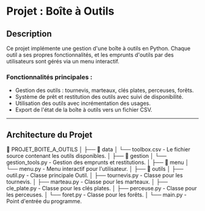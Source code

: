 # Projet : Boîte à Outils

## Description
Ce projet implémente une gestion d'une boîte à outils en Python. 
Chaque outil a ses propres fonctionnalités, et les emprunts d'outils par des utilisateurs sont gérés via un menu interactif.

### Fonctionnalités principales :
- Gestion des outils : tournevis, marteaux, clés plates, perceuses, forêts.
- Système de prêt et restitution des outils avec suivi de disponibilité.
- Utilisation des outils avec incrémentation des usages.
- Export de l'état de la boîte à outils vers un fichier CSV.

---

## Architecture du Projet
📂 PROJET_BOITE_A_OUTILS
│
├── 📂 data
│ └── toolbox.csv - Le fichier source contenant les outils disponibles.
│
├── 📂 gestion
│ └── gestion_tools.py - Gestion des emprunts et restitutions.
│
├── 📂 menu
│ └── menu.py - Menu interactif pour l'utilisateur.
│
├── 📂 outils
│ ├── outil.py - Classe principale Outil.
│ ├── tournevis.py - Classe pour les tournevis.
│ ├── marteau.py - Classe pour les marteaux.
│ ├── cle_plate.py - Classe pour les clés plates.
│ ├── perceuse.py - Classe pour les perceuses.
│ └── foret.py - Classe pour les forêts.
│
└── main.py - Point d'entrée du programme.
